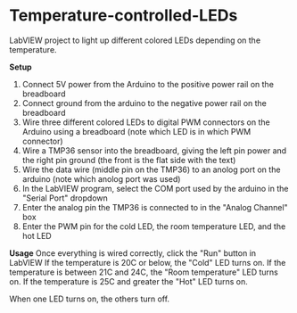 # Temperature-controlled-LEDs
LabVIEW project to light up different colored LEDs depending on the temperature.

**Setup**
1. Connect 5V power from the Arduino to the positive power rail on the breadboard
2. Connect ground from the arduino to the negative power rail on the breadboard
3. Wire three different colored LEDs to digital PWM connectors on the Arduino using a breadboard (note which LED is in which PWM connector)
4. Wire a TMP36 sensor into the breadboard, giving the left pin power and the right pin ground (the front is the flat side with the text) 
5. Wire the data wire (middle pin on the TMP36) to an anolog port on the arduino (note which anolog port was used)
6. In the LabVIEW program, select the COM port used by the arduino in the "Serial Port" dropdown
7. Enter the analog pin the TMP36 is connected to in the "Analog Channel" box
8. Enter the PWM pin for the cold LED, the room temperature LED, and the hot LED

**Usage**
Once everything is wired correctly, click the "Run" button in LabVIEW
If the temperature is 20C or below, the "Cold" LED turns on. 
If the temperature is between 21C and 24C, the "Room temperature" LED turns on.
If the temperature is 25C and greater the "Hot" LED turns on.

When one LED turns on, the others turn off.

